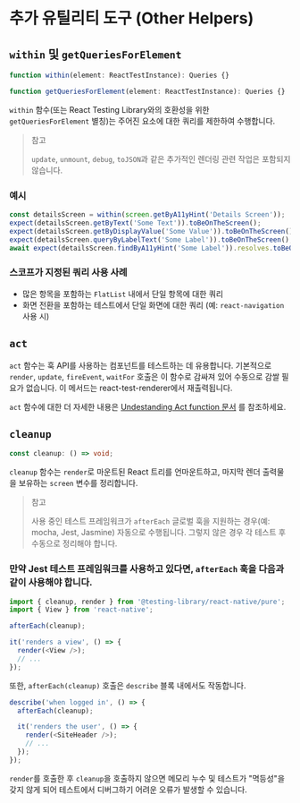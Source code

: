 # 추가 유틸리티 도구 (Other Helpers)

## `within` 및 `getQueriesForElement`

```typescript
function within(element: ReactTestInstance): Queries {}

function getQueriesForElement(element: ReactTestInstance): Queries {}
```

`within` 함수(또는 React Testing Library와의 호환성을 위한 `getQueriesForElement` 별칭)는 주어진 요소에 대한 쿼리를 제한하여 수행합니다.

> 참고
>
> `update`, `unmount`, `debug`, `toJSON`과 같은 추가적인 렌더링 관련 작업은 포함되지 않습니다.

### 예시

```Typescript
const detailsScreen = within(screen.getByA11yHint('Details Screen'));
expect(detailsScreen.getByText('Some Text')).toBeOnTheScreen();
expect(detailsScreen.getByDisplayValue('Some Value')).toBeOnTheScreen();
expect(detailsScreen.queryByLabelText('Some Label')).toBeOnTheScreen();
await expect(detailsScreen.findByA11yHint('Some Label')).resolves.toBeOnTheScreen();
```

### 스코프가 지정된 쿼리 사용 사례

- 많은 항목을 포함하는 `FlatList` 내에서 단일 항목에 대한 쿼리
- 화면 전환을 포함하는 테스트에서 단일 화면에 대한 쿼리 (예: `react-navigation` 사용 시)

## `act`

`act` 함수는 훅 API를 사용하는 컴포넌트를 테스트하는 데 유용합니다. 기본적으로 `render`, `update`, `fireEvent`, `waitFor` 호출은 이 함수로 감싸져 있어 수동으로 감쌀 필요가
없습니다. 이 메서드는 react-test-renderer에서 재출력됩니다.

`act` 함수에 대한 더 자세한
내용은 [Undestanding Act function 문서](https://callstack.github.io/react-native-testing-library/docs/advanced/understanding-act)
를 참조하세요.

## `cleanup`

```Typescript
const cleanup: () => void;
```

`cleanup` 함수는 `render`로 마운트된 React 트리를 언마운트하고, 마지막 렌더 출력물을 보유하는 `screen` 변수를 정리합니다.

> 참고
> 
> 사용 중인 테스트 프레임워크가 `afterEach` 글로벌 훅을 지원하는 경우(예: mocha, Jest, Jasmine) 자동으로 수행됩니다. 그렇지 않은 경우 각 테스트 후 수동으로 정리해야 합니다.

### 만약 Jest 테스트 프레임워크를 사용하고 있다면, `afterEach` 훅을 다음과 같이 사용해야 합니다.
```Javascript
import { cleanup, render } from '@testing-library/react-native/pure';
import { View } from 'react-native';

afterEach(cleanup);

it('renders a view', () => {
  render(<View />);
  // ...
});
```

또한, `afterEach(cleanup)` 호출은 `describe` 블록 내에서도 작동합니다.

```Javascript
describe('when logged in', () => {
  afterEach(cleanup);

  it('renders the user', () => {
    render(<SiteHeader />);
    // ...
  });
});
```

`render`를 호출한 후 `cleanup`을 호출하지 않으면 메모리 누수 및 테스트가 "멱등성"을 갖지 않게 되어 테스트에서 디버그하기 어려운 오류가 발생할 수 있습니다.